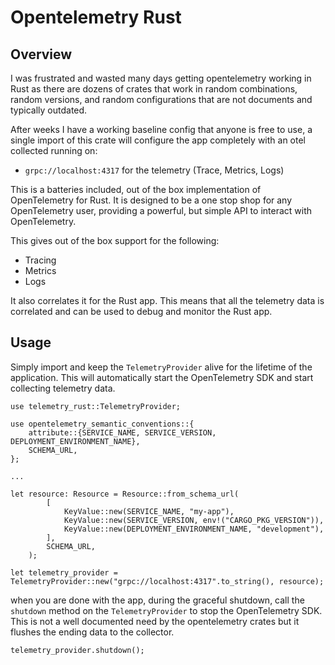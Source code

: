 # Opentelemetry Rust

## Overview

I was frustrated and wasted many days getting opentelemetry working in Rust as there are dozens of crates that
work in random combinations, random versions, and random configurations that are not documents and typically outdated.

After weeks I have a working baseline config that anyone is free to use, a single import of this crate will configure the app completely with an otel collected running on:

- `grpc://localhost:4317` for the telemetry (Trace, Metrics, Logs)

This is a batteries included, out of the box implementation of OpenTelemetry for Rust. It is designed to be a one stop shop for any OpenTelemetry user, providing a powerful, but simple API to interact with OpenTelemetry.

This gives out of the box support for the following:

- Tracing
- Metrics
- Logs

It also correlates it for the Rust app. This means that all the telemetry data is correlated and can be used to debug and monitor the Rust app.

## Usage

Simply import and keep the `TelemetryProvider` alive for the lifetime of the application. This will automatically start the OpenTelemetry SDK and start collecting telemetry data.

```
use telemetry_rust::TelemetryProvider;

use opentelemetry_semantic_conventions::{
    attribute::{SERVICE_NAME, SERVICE_VERSION, DEPLOYMENT_ENVIRONMENT_NAME},
    SCHEMA_URL,
};

...

let resource: Resource = Resource::from_schema_url(
        [
            KeyValue::new(SERVICE_NAME, "my-app"),
            KeyValue::new(SERVICE_VERSION, env!("CARGO_PKG_VERSION")),
            KeyValue::new(DEPLOYMENT_ENVIRONMENT_NAME, "development"),
        ],
        SCHEMA_URL,
    );

let telemetry_provider = TelemetryProvider::new("grpc://localhost:4317".to_string(), resource);
```

when you are done with the app, during the graceful shutdown, call the `shutdown` method on the `TelemetryProvider` to stop the OpenTelemetry SDK. This is not a well documented need by the opentelemetry crates but it flushes the ending data to the collector.

```
telemetry_provider.shutdown();
```
